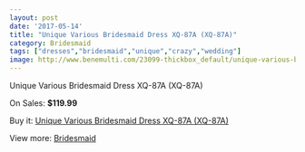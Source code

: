 ```yaml
---
layout: post
date: '2017-05-14'
title: "Unique Various Bridesmaid Dress XQ-87A (XQ-87A)"
category: Bridesmaid
tags: ["dresses","bridesmaid","unique","crazy","wedding"]
image: http://www.benemulti.com/23099-thickbox_default/unique-various-bridesmaid-dress-xq-87a-xq-87a.jpg
---
```

Unique Various Bridesmaid Dress XQ-87A (XQ-87A)

On Sales: **$119.99**
<a href="https://www.benemulti.com/en/bridesmaid/8836-unique-various-bridesmaid-dress-xq-87a-xq-87a.html"><amp-img layout="responsive" width="600" height="600" src="//www.benemulti.com/23099-thickbox_default/unique-various-bridesmaid-dress-xq-87a-xq-87a.jpg" alt="Unique Various Bridesmaid Dress XQ-87A (XQ-87A) 0" /></a>

Buy it: [Unique Various Bridesmaid Dress XQ-87A (XQ-87A)](https://www.benemulti.com/en/bridesmaid/8836-unique-various-bridesmaid-dress-xq-87a-xq-87a.html "Unique Various Bridesmaid Dress XQ-87A (XQ-87A)")

View more: [Bridesmaid](https://www.benemulti.com/en/74-bridesmaid "Bridesmaid")